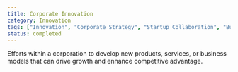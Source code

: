 ```yaml
---
title: Corporate Innovation
category: Innovation
tags: ["Innovation", "Corporate Strategy", "Startup Collaboration", "Business Transformation"]
status: completed
---
```

Efforts within a corporation to develop new products, services, or business models that can drive growth and enhance competitive advantage.